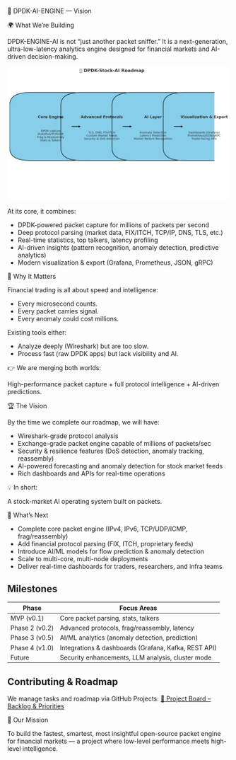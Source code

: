 📡 DPDK-AI-ENGINE — Vision

🌍 What We’re Building

DPDK-ENGINE-AI is not “just another packet sniffer.”
It is a next-generation, ultra-low-latency analytics engine designed for financial markets and AI-driven decision-making.

![Project Roadmap](./dpdk_stock_ai_roadmap.png)

At its core, it combines:

 - DPDK-powered packet capture for millions of packets per second
 - Deep protocol parsing (market data, FIX/ITCH, TCP/IP, DNS, TLS, etc.)
 - Real-time statistics, top talkers, latency profiling
 - AI-driven insights (pattern recognition, anomaly detection, predictive analytics)
 - Modern visualization & export (Grafana, Prometheus, JSON, gRPC)

🚀 Why It Matters

Financial trading is all about speed and intelligence:

 - Every microsecond counts.
 - Every packet carries signal.
 - Every anomaly could cost millions.
 
Existing tools either:

 - Analyze deeply (Wireshark) but are too slow.
 - Process fast (raw DPDK apps) but lack visibility and AI.

👉 We are merging both worlds:

High-performance packet capture + full protocol intelligence + AI-driven predictions.

🏆 The Vision

By the time we complete our roadmap, we will have:

 - Wireshark-grade protocol analysis
 - Exchange-grade packet engine capable of millions of packets/sec
 - Security & resilience features (DoS detection, anomaly tracking, reassembly)
 - AI-powered forecasting and anomaly detection for stock market feeds
 - Rich dashboards and APIs for real-time operations

💡 In short:

A stock-market AI operating system built on packets.

🔮 What’s Next

 - Complete core packet engine (IPv4, IPv6, TCP/UDP/ICMP, frag/reassembly)
 - Add financial protocol parsing (FIX, ITCH, proprietary feeds)
 - Introduce AI/ML models for flow prediction & anomaly detection
 - Scale to multi-core, multi-node deployments
 - Deliver real-time dashboards for traders, researchers, and infra teams

## Milestones

| Phase | Focus Areas |
|-------|-------------|
| MVP (v0.1) | Core packet parsing, stats, talkers |
| Phase 2 (v0.2) | Advanced protocols, frag/reassembly, latency |
| Phase 3 (v0.5) | AI/ML analytics (anomaly detection, prediction) |
| Phase 4 (v1.0) | Integrations & dashboards (Grafana, Kafka, REST API) |
| Future | Security enhancements, LLM analysis, cluster mode |

##  Contributing & Roadmap
We manage tasks and roadmap via GitHub Projects:
[📡 Project Board – Backlog & Priorities](https://github.com/users/ramangupta/projects/1)


🌟 Our Mission

To build the fastest, smartest, most insightful open-source packet engine for financial markets — a project where low-level performance meets high-level intelligence.
